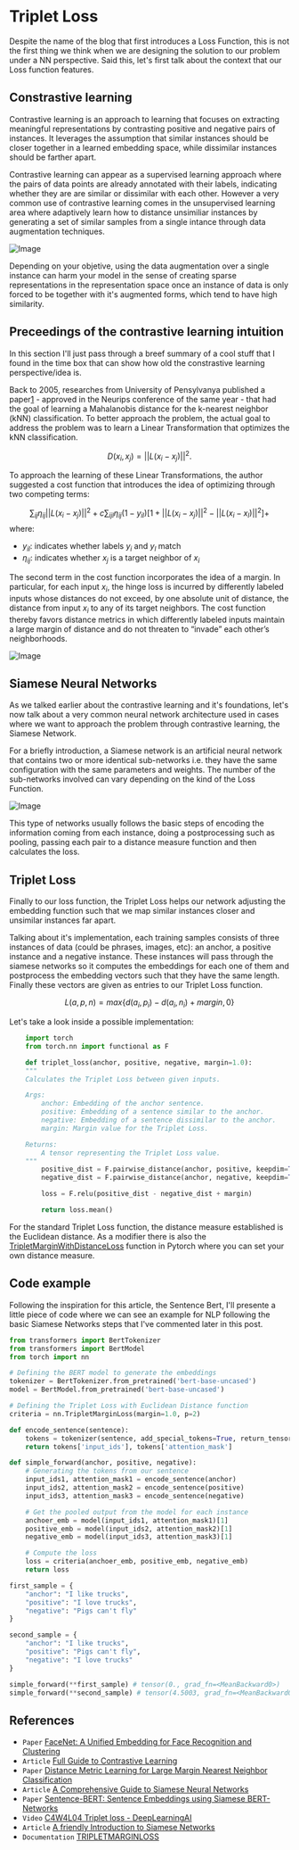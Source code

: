 <script>
MathJax = {
  tex: {
    inlineMath: [['$', '$'], ['\\(', '\\)']]
  }
};
</script>
<script type="text/javascript" id="MathJax-script" async
  src="https://cdn.jsdelivr.net/npm/mathjax@3/es5/tex-mml-chtml.js">
</script>
<script id="MathJax-script" async
  src="https://cdn.jsdelivr.net/npm/mathjax@3/es5/tex-chtml.js">
</script>

# Triplet Loss

Despite the name of the blog that first introduces a Loss Function, this is not the first thing we think when we are designing the solution to our problem under a NN perspective. Said this, let's first talk about the context that our Loss function features.

## Constrastive learning

Contrastive learning is an approach to learning that focuses on extracting meaningful representations by contrasting positive and negative pairs of instances. It leverages the assumption that similar instances should be closer together in a learned embedding space, while dissimilar instances should be farther apart.

Contrastive learning can appear as a supervised learning approach where the pairs of data points are already annotated with their labels, indicating whether they are are similar or dissimilar with each other. However a very common use of contrastive learning comes in the unsupervised learning area where adaptively learn how to distance unsimiliar instances by generating a set of similar samples from a single intance through data augmentation techniques.

![Image](./images/contrastive_learning_approaches.png "Constrastive Learning Approaches")

Depending on your objetive, using the data augmentation over a single instance can harm your model in the sense of creating sparse representations in the representation space once an instance of data is only forced to be together with it's augmented forms, which tend to have high similarity.

## Preceedings of the contrastive learning intuition

In this section I'll just pass through a breef summary of a cool stuff that I found in the time box that can show how old the constrastive learning perspective/idea is.

Back to 2005, researches from University of Pensylvanya published a paper[1](https://proceedings.neurips.cc/paper_files/paper/2005/file/a7f592cef8b130a6967a90617db5681b-Paper.pdf) - approved in the Neurips conference of the same year - that had the goal of learning a Mahalanobis distance for the k-nearest neighbor (kNN) classification. To better approach the problem, the actual goal to address the problem was to learn a Linear Transformation that optimizes the kNN classification.

$$D(x_i, x_j) = ||L(x_i − x_j )||^2.$$

To approach the learning of these Linear Transformations, the author suggested a cost function that introduces the idea of optimizing through two competing terms:

$$\sum_{ij} \eta_{ij} ||L(x_i - x_j)||^2 + c \sum_{ijl} \eta_{ij} (1 - y_{il}) [1 + ||L(x_i - x_j)||^2 - ||L(x_i - x_l)||^2] +$$
where:

- $y_{il}$: indicates whether labels $y_i$ and $y_l$ match
- $\eta_{ij}$: indicates whether $x_j$ is a target neighbor of $x_i$


The second term in the cost function incorporates the idea of a margin. In particular, for each input $x_i$, the hinge loss is incurred by differently labeled inputs whose distances do not exceed, by one absolute unit of distance, the distance from input $x_i$ to any of its target neighbors. The cost function thereby favors distance metrics in which differently labeled inputs maintain a large margin of distance and do not threaten to “invade” each other’s neighborhoods.

![Image](./images/knn_distance_2005.png "Learning distances in the kNN algorithms")

## Siamese Neural Networks

As we talked earlier about the contrastive learning and it's foundations, let's now talk about a very common neural network architecture used in cases where we want to approach the problem through contrastive learning, the Siamese Network.

For a briefly introduction, a Siamese network is an artificial neural network that contains two or more identical sub-networks i.e. they have the same configuration with the same parameters and weights. The number of the sub-networks involved can vary depending on the kind of the Loss Function.

![Image](./images/siamese_networks.png "Siamese Networks")

This type of networks usually follows the basic steps of encoding the information coming from each instance, doing a postprocessing such as pooling, passing each pair to a distance measure function and then calculates the loss.

## Triplet Loss

Finally to our loss function, the Triplet Loss helps our network adjusting the embedding function such that we map similar instances closer and unsimilar instances far apart.

Talking about it's implementation, each training samples consists of three instances of 
data (could be phrases, images, etc): an anchor, a positive instance and a negative instance. These instances will pass through the siamese networks so it computes the embeddings for each one of them and postprocess the embedding vectors such that they have the same length. Finally these vectors are given as entries to our Triplet Loss function.

$$ L(a,p,n) = max\{d(a_i, p_i) - d(a_i, n_i) + margin, 0\}$$

Let's take a look inside a possible implementation:
```python
    import torch
    from torch.nn import functional as F

    def triplet_loss(anchor, positive, negative, margin=1.0):
    """
    Calculates the Triplet Loss between given inputs.

    Args:
        anchor: Embedding of the anchor sentence.
        positive: Embedding of a sentence similar to the anchor.
        negative: Embedding of a sentence dissimilar to the anchor.
        margin: Margin value for the Triplet Loss.

    Returns:
        A tensor representing the Triplet Loss value.
    """
        positive_dist = F.pairwise_distance(anchor, positive, keepdim=True)
        negative_dist = F.pairwise_distance(anchor, negative, keepdim=True)

        loss = F.relu(positive_dist - negative_dist + margin)

        return loss.mean()
```

For the standard Triplet Loss function, the distance measure established is the Euclidean distance. As a modifier there is also the [TripletMarginWithDistanceLoss](https://pytorch.org/docs/stable/generated/torch.nn.TripletMarginWithDistanceLoss.html#torch.nn.TripletMarginWithDistanceLoss) function in Pytorch where you can set your own distance measure.

## Code example

Following the inspiration for this article, the Sentence Bert, I'll presente a little piece of code where we can see an example for NLP following the basic Siamese Networks steps that I've commented later in this post.

```python
from transformers import BertTokenizer
from transformers import BertModel
from torch import nn

# Defining the BERT model to generate the embeddings
tokenizer = BertTokenizer.from_pretrained('bert-base-uncased')
model = BertModel.from_pretrained('bert-base-uncased')

# Defining the Triplet Loss with Euclidean Distance function
criteria = nn.TripletMarginLoss(margin=1.0, p=2)

def encode_sentence(sentence):
    tokens = tokenizer(sentence, add_special_tokens=True, return_tensors='pt', max_length=128, padding='max_length', truncation=True)
    return tokens['input_ids'], tokens['attention_mask']

def simple_forward(anchor, positive, negative):
    # Generating the tokens from our sentence
    input_ids1, attention_mask1 = encode_sentence(anchor)
    input_ids2, attention_mask2 = encode_sentence(positive)
    input_ids3, attention_mask3 = encode_sentence(negative)

    # Get the pooled output from the model for each instance
    anchoer_emb = model(input_ids1, attention_mask1)[1]
    positive_emb = model(input_ids2, attention_mask2)[1]
    negative_emb = model(input_ids3, attention_mask3)[1]

    # Compute the loss
    loss = criteria(anchoer_emb, positive_emb, negative_emb)
    return loss

first_sample = {
    "anchor": "I like trucks",
    "positive": "I love trucks",
    "negative": "Pigs can't fly"
}

second_sample = {
    "anchor": "I like trucks",
    "positive": "Pigs can't fly",
    "negative": "I love trucks"
}

simple_forward(**first_sample) # tensor(0., grad_fn=<MeanBackward0>)
simple_forward(**second_sample) # tensor(4.5003, grad_fn=<MeanBackward0>)
```

## References
- `Paper` [FaceNet: A Unified Embedding for Face Recognition and Clustering](https://arxiv.org/pdf/1503.03832.pdf)
- `Article` [Full Guide to Contrastive Learning](https://encord.com/blog/guide-to-contrastive-learning/#:~:text=Contrastive%20learning%20is%20an%20approach,instances%20should%20be%20farther%20apart.)
- `Paper` [Distance Metric Learning for Large Margin Nearest Neighbor Classification](https://proceedings.neurips.cc/paper_files/paper/2005/file/a7f592cef8b130a6967a90617db5681b-Paper.pdf)
- `Article` [A Comprehensive Guide to Siamese Neural Networks](https://medium.com/@rinkinag24/a-comprehensive-guide-to-siamese-neural-networks-3358658c0513)
- `Paper` [Sentence-BERT: Sentence Embeddings using Siamese BERT-Networks](https://arxiv.org/pdf/1908.10084.pdf)
- `Video` [C4W4L04 Triplet loss - DeepLearningAI](https://www.youtube.com/watch?v=d2XB5-tuCWU)
- `Article` [A friendly Introduction to Siamese Networks](https://towardsdatascience.com/a-friendly-introduction-to-siamese-networks-85ab17522942)
- `Documentation` [TRIPLETMARGINLOSS](https://pytorch.org/docs/stable/generated/torch.nn.TripletMarginLoss.html#torch.nn.TripletMarginLoss)